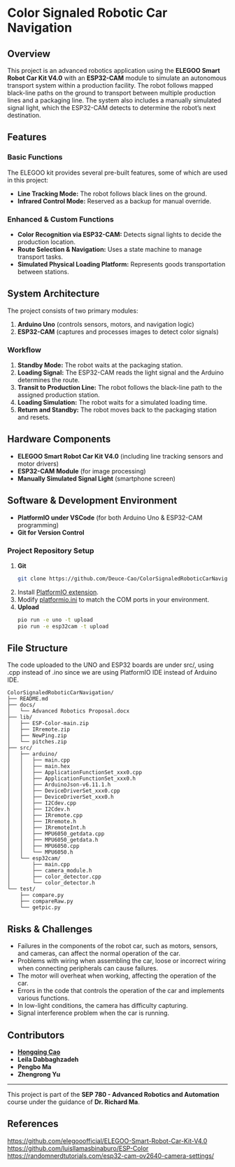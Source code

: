 # Color Signaled Robotic Car Navigation

## Overview
This project is an advanced robotics application using the **ELEGOO Smart Robot Car Kit V4.0** with an **ESP32-CAM** module to simulate an autonomous transport system within a production facility. The robot follows mapped black-line paths on the ground to transport between multiple production lines and a packaging line. The system also includes a manually simulated signal light, which the ESP32-CAM detects to determine the robot’s next destination.

## Features
### **Basic Functions**
The ELEGOO kit provides several pre-built features, some of which are used in this project:
- **Line Tracking Mode:** The robot follows black lines on the ground.
- **Infrared Control Mode:** Reserved as a backup for manual override.

### **Enhanced & Custom Functions**
- **Color Recognition via ESP32-CAM:** Detects signal lights to decide the production location.
- **Route Selection & Navigation:** Uses a state machine to manage transport tasks.
- **Simulated Physical Loading Platform:** Represents goods transportation between stations.

## System Architecture
The project consists of two primary modules:
1. **Arduino Uno** (controls sensors, motors, and navigation logic)
2. **ESP32-CAM** (captures and processes images to detect color signals)

### **Workflow**
1. **Standby Mode:** The robot waits at the packaging station.
2. **Loading Signal:** The ESP32-CAM reads the light signal and the Arduino determines the route.
4. **Transit to Production Line:** The robot follows the black-line path to the assigned production station.
5. **Loading Simulation:** The robot waits for a simulated loading time.
6. **Return and Standby:** The robot moves back to the packaging station and resets.

## Hardware Components
- **ELEGOO Smart Robot Car Kit V4.0** (including line tracking sensors and motor drivers)
- **ESP32-CAM Module** (for image processing)
- **Manually Simulated Signal Light** (smartphone screen)

## Software & Development Environment
- **PlatformIO under VSCode** (for both Arduino Uno & ESP32-CAM programming)
- **Git for Version Control**

### **Project Repository Setup**
1. **Git**
   ```sh
   git clone https://github.com/Deuce-Cao/ColorSignaledRoboticCarNavigation.git
   ```
2. Install [PlatformIO extension](https://platformio.org/install/ide?install=vscode). 
3. Modify [platformio.ini](/platformio.ini) to match the COM ports in your environment. 
4. **Upload**
   ```sh
   pio run -e uno -t upload
   pio run -e esp32cam -t upload
   ```

## File Structure
The code uploaded to the UNO and ESP32 boards are under src/, using .cpp instead of .ino since we are using PlatformIO IDE instead of Arduino IDE. 
```
ColorSignaledRoboticCarNavigation/
├── README.md
├── docs/
│   └── Advanced Robotics Proposal.docx
├── lib/
│   ├── ESP-Color-main.zip
│   ├── IRremote.zip
│   ├── NewPing.zip
│   └── pitches.zip
├── src/
│   ├── arduino/
│   │   ├── main.cpp
│   │   ├── main.hex
│   │   ├── ApplicationFunctionSet_xxx0.cpp
│   │   ├── ApplicationFunctionSet_xxx0.h
│   │   ├── ArduinoJson-v6.11.1.h
│   │   ├── DeviceDriverSet_xxx0.cpp
│   │   ├── DeviceDriverSet_xxx0.h
│   │   ├── I2Cdev.cpp
│   │   ├── I2Cdev.h
│   │   ├── IRremote.cpp
│   │   ├── IRremote.h
│   │   ├── IRremoteInt.h
│   │   ├── MPU6050_getdata.cpp
│   │   ├── MPU6050_getdata.h
│   │   ├── MPU6050.cpp
│   │   └── MPU6050.h
│   └── esp32cam/
│       ├── main.cpp
│       ├── camera_module.h
│       ├── color_detector.cpp
│       └── color_detector.h
└── test/
    ├── compare.py
    ├── compareRaw.py
    └── getpic.py
```

## Risks & Challenges
- Failures in the components of the robot car, such as motors, sensors, and cameras, can affect the normal operation of the car.
- Problems with wiring when assembling the car, loose or incorrect wiring when connecting peripherals can cause failures.
- The motor will overheat when working, affecting the operation of the car.
- Errors in the code that controls the operation of the car and implements various functions.
- In low-light conditions, the camera has difficulty capturing.
- Signal interference problem when the car is running.


## Contributors
- **[Hongqing Cao](https://www.github.com/Deuce-Cao)**
- **Leila Dabbaghzadeh**
- **Pengbo Ma**
- **Zhengrong Yu**

---
This project is part of the **SEP 780 - Advanced Robotics and Automation** course under the guidance of **Dr. Richard Ma**.

## References
https://github.com/elegooofficial/ELEGOO-Smart-Robot-Car-Kit-V4.0  
https://github.com/luisllamasbinaburo/ESP-Color  
https://randomnerdtutorials.com/esp32-cam-ov2640-camera-settings/
